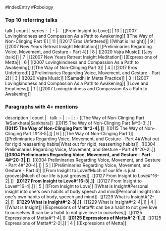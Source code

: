 #IndexEntry #Robology

### Top 10 referring talks
talk | count | series
:- | - |: -
[[From Insight to Love]] | 13 | [[2007 Lovingkindness and Compassion As a Path to Awakening]]
[[The Way of Non-Clinging Part 1]] | 11 | [[2017 Eros Unfettered]]
[[What is Insight]] | 9 | [[2007 New Years Retreat Insight Meditation]]
[[Preliminaries Regarding Voice, Movement, and Gesture - Part 4]] | 8 | [[2020 Vajra Music]]
[[Joy (talk)]] | 7 | [[2007 New Years Retreat Insight Meditation]]
[[Expressions of Metta]] | 6 | [[2007 Lovingkindness and Compassion As a Path to Awakening]]
[[The Way of Non-Clinging Part 3]] | 4 | [[2017 Eros Unfettered]]
[[Preliminaries Regarding Voice, Movement, and Gesture - Part 2]] | 3 | [[2020 Vajra Music]]
[[Samadhi in Metta Practice]] | 3 | [[2007 Lovingkindness and Compassion As a Path to Awakening]]
[[Love and Emptiness]] | 1 | [[2007 Lovingkindness and Compassion As a Path to Awakening]]

### Paragraphs with 4+ mentions
description | count | &nbsp;&nbsp;talk
:- | : - | : -
[[The Way of Non-Clinging Part 1#Sankhara\|Sankhara]] &nbsp;&nbsp;[[0115 The Way of Non-Clinging Part 1#^3-3\|.]] &nbsp; **[[0115 The Way of Non-Clinging Part 1#^3-4\|.]]** &nbsp; [[0115 The Way of Non-Clinging Part 1#^3-5\|.]] | 6 | [[The Way of Non-Clinging Part 1]]
[[Preliminaries Regarding Voice, Movement, and Gesture - Part 4#What out for rigid reasserting habits\|What out for rigid, reasserting habits]] &nbsp;&nbsp;[[0304 Preliminaries Regarding Voice, Movement, and Gesture - Part 4#^20-2\|.]] &nbsp; **[[0304 Preliminaries Regarding Voice, Movement, and Gesture - Part 4#^20-3\|.]]** &nbsp; [[0304 Preliminaries Regarding Voice, Movement, and Gesture - Part 4#^20-4\|.]] | 5 | [[Preliminaries Regarding Voice, Movement, and Gesture - Part 4]]
[[From Insight to Love#Much of our life is just grooves\|Much of our life is just grooves]] &nbsp;&nbsp;[[0127 From Insight to Love#^16-2\|.]] &nbsp; **[[0127 From Insight to Love#^16-3\|.]]** &nbsp; [[0127 From Insight to Love#^16-4\|.]] | 5 | [[From Insight to Love]]
[[What is Insight#Personal insight into one's own habits of body speech and mind\|Personal insight into one's own habits of body, speech and mind]] &nbsp;&nbsp;[[1229 What is Insight#^2-2\|.]] &nbsp; **[[1229 What is Insight#^2-3\|.]]** &nbsp; [[1229 What is Insight#^2-4\|.]] | 4 | [[What is Insight]]
[[Expressions of Metta#It can be a habit to not give love to ourselves\|It can be a habit to not give love to ourselves]] &nbsp;&nbsp;[[0125 Expressions of Metta#^1-4\|.]] &nbsp; **[[0125 Expressions of Metta#^2-1\|.]]** &nbsp; [[0125 Expressions of Metta#^2-2\|.]] | 4 | [[Expressions of Metta]]

